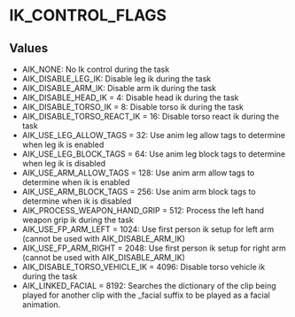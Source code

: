 # IK_CONTROL_FLAGS

## Values
* AIK_NONE: No Ik control during the task
* AIK_DISABLE_LEG_IK: Disable leg ik during the task
* AIK_DISABLE_ARM_IK: Disable arm ik during the task
* AIK_DISABLE_HEAD_IK = 4: Disable head ik during the task
* AIK_DISABLE_TORSO_IK = 8: Disable torso ik during the task
* AIK_DISABLE_TORSO_REACT_IK = 16: Disable torso react ik during the task
* AIK_USE_LEG_ALLOW_TAGS = 32: Use anim leg allow tags to determine when leg ik is enabled
* AIK_USE_LEG_BLOCK_TAGS = 64: Use anim leg block tags to determine when leg ik is disabled
* AIK_USE_ARM_ALLOW_TAGS = 128: Use anim arm allow tags to determine when ik is enabled
* AIK_USE_ARM_BLOCK_TAGS = 256: Use anim arm block tags to determine when ik is disabled
* AIK_PROCESS_WEAPON_HAND_GRIP = 512: Process the left hand weapon grip ik during the task
* AIK_USE_FP_ARM_LEFT = 1024: Use first person ik setup for left arm (cannot be used with AIK_DISABLE_ARM_IK)
* AIK_USE_FP_ARM_RIGHT = 2048: Use first person ik setup for right arm (cannot be used with AIK_DISABLE_ARM_IK)
* AIK_DISABLE_TORSO_VEHICLE_IK = 4096: Disable torso vehicle ik during the task
* AIK_LINKED_FACIAL = 8192: Searches the dictionary of the clip being played for another clip with the _facial suffix to be played as a facial animation.